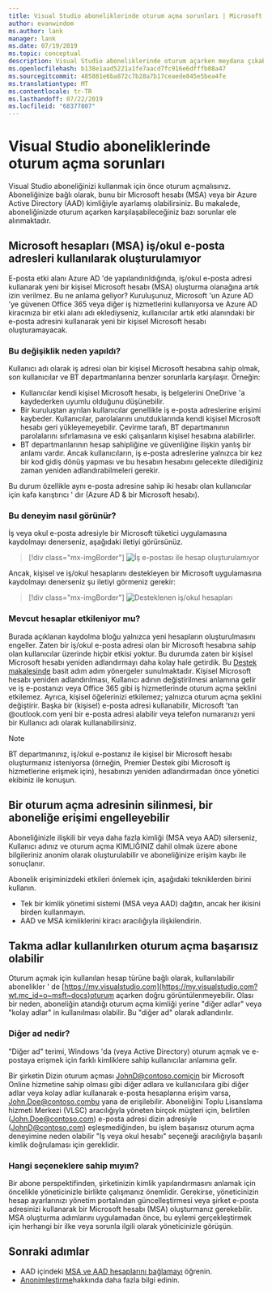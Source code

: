 ```yaml
---
title: Visual Studio aboneliklerinde oturum açma sorunları | Microsoft Docs
author: evanwindom
ms.author: lank
manager: lank
ms.date: 07/19/2019
ms.topic: conceptual
description: Visual Studio aboneliklerinde oturum açarken meydana çıkabilecek sorunlar hakkında bilgi edinin
ms.openlocfilehash: b138e1aad5221a1fe7aacd7fc916e6dfffb08a47
ms.sourcegitcommit: 485881e6ba872c7b28a7b17ceaede845e5bea4fe
ms.translationtype: MT
ms.contentlocale: tr-TR
ms.lasthandoff: 07/22/2019
ms.locfileid: "68377807"
---
```

# <a name="issues-signing-in-to-visual-studio-subscriptions"></a>Visual Studio aboneliklerinde oturum açma sorunları
Visual Studio aboneliğinizi kullanmak için önce oturum açmalısınız.  Aboneliğinize bağlı olarak, bunu bir Microsoft hesabı (MSA) veya bir Azure Active Directory (AAD) kimliğiyle ayarlamış olabilirsiniz.  Bu makalede, aboneliğinizde oturum açarken karşılaşabileceğiniz bazı sorunlar ele alınmaktadır.

## <a name="microsoft-accounts-msa-cannot-be-created-using-workschool-email-addresses"></a>Microsoft hesapları (MSA) iş/okul e-posta adresleri kullanılarak oluşturulamıyor
E-posta etki alanı Azure AD 'de yapılandırıldığında, iş/okul e-posta adresi kullanarak yeni bir kişisel Microsoft hesabı (MSA) oluşturma olanağına artık izin verilmez. Bu ne anlama geliyor? Kuruluşunuz, Microsoft 'un Azure AD 'ye güvenen Office 365 veya diğer iş hizmetlerini kullanıyorsa ve Azure AD kiracınıza bir etki alanı adı eklediyseniz, kullanıcılar artık etki alanındaki bir e-posta adresini kullanarak yeni bir kişisel Microsoft hesabı oluşturamayacak.

### <a name="why-was-this-change-made"></a>Bu değişiklik neden yapıldı?
Kullanıcı adı olarak iş adresi olan bir kişisel Microsoft hesabına sahip olmak, son kullanıcılar ve BT departmanlarına benzer sorunlarla karşılaşır. Örneğin:
- Kullanıcılar kendi kişisel Microsoft hesabı, iş belgelerini OneDrive 'a kaydederken uyumlu olduğunu düşünebilir.
- Bir kuruluştan ayrılan kullanıcılar genellikle iş e-posta adreslerine erişimi kaybeder. Kullanıcılar, parolalarını unutduklarında kendi kişisel Microsoft hesabı geri yükleyemeyebilir. Çevirme tarafı, BT departmanının parolalarını sıfırlamasına ve eski çalışanların kişisel hesabına alabilirler.
- BT departmanlarının hesap sahipliğine ve güvenliğine ilişkin yanlış bir anlamı vardır. Ancak kullanıcıların, iş e-posta adreslerine yalnızca bir kez bir kod gidiş dönüş yapması ve bu hesabın hesabını gelecekte dilediğiniz zaman yeniden adlandırabilmeleri gerekir.

Bu durum özellikle aynı e-posta adresine sahip iki hesabı olan kullanıcılar için kafa karıştırıcı ' dır (Azure AD & bir Microsoft hesabı).

### <a name="what-does-this-experience-look-like"></a>Bu deneyim nasıl görünür?
İş veya okul e-posta adresiyle bir Microsoft tüketici uygulamasına kaydolmayı denerseniz, aşağıdaki iletiyi görürsünüz.

   > [!div class="mx-imgBorder"]
   > ![İş e-postası ile hesap oluşturulamıyor](_img/sign-in-issues/cannot-use-work-email.png)

Ancak, kişisel ve iş/okul hesaplarını destekleyen bir Microsoft uygulamasına kaydolmayı denerseniz şu iletiyi görmeniz gerekir:

   > [!div class="mx-imgBorder"]
   > ![Desteklenen iş/okul hesapları](_img/sign-in-issues/existing-account.png)

### <a name="are-existing-accounts-affected"></a>Mevcut hesaplar etkileniyor mu?
Burada açıklanan kaydolma bloğu yalnızca yeni hesapların oluşturulmasını engeller. Zaten bir iş/okul e-posta adresi olan bir Microsoft hesabına sahip olan kullanıcılar üzerinde hiçbir etkisi yoktur. Bu durumda zaten bir kişisel Microsoft hesabı yeniden adlandırmayı daha kolay hale getirdik. Bu [Destek makalesinde](http://windows.microsoft.com/en-US/Windows/rename-personal-microsoft-account) basit adım adım yönergeler sunulmaktadır. Kişisel Microsoft hesabı yeniden adlandırılması, Kullanıcı adının değiştirilmesi anlamına gelir ve iş e-postanızı veya Office 365 gibi iş hizmetlerinde oturum açma şeklini etkilemez. Ayrıca, kişisel öğelerinizi etkilemez; yalnızca oturum açma şeklini değiştirir. Başka bir (kişisel) e-posta adresi kullanabilir, Microsoft 'tan @outlook.com yeni bir e-posta adresi alabilir veya telefon numaranızı yeni bir Kullanıcı adı olarak kullanabilirsiniz.

> [!NOTE]
> BT departmanınız, iş/okul e-postanız ile kişisel bir Microsoft hesabı oluşturmanız isteniyorsa (örneğin, Premier Destek gibi Microsoft iş hizmetlerine erişmek için), hesabınızı yeniden adlandırmadan önce yönetici ekibiniz ile konuşun.

## <a name="deleting-a-sign-in-address-may-prevent-access-to-a-subscription"></a>Bir oturum açma adresinin silinmesi, bir aboneliğe erişimi engelleyebilir
Aboneliğinizle ilişkili bir veya daha fazla kimliği (MSA veya AAD) silerseniz, Kullanıcı adınız ve oturum açma KIMLIĞINIZ dahil olmak üzere abone bilgileriniz anonim olarak oluşturulabilir ve aboneliğinize erişim kaybı ile sonuçlanır.

Abonelik erişiminizdeki etkileri önlemek için, aşağıdaki tekniklerden birini kullanın.
- Tek bir kimlik yönetimi sistemi (MSA veya AAD) dağıtın, ancak her ikisini birden kullanmayın.
- AAD ve MSA kimliklerini kiracı aracılığıyla ilişkilendirin.

## <a name="signing-in-may-fail-when-using-aliases"></a>Takma adlar kullanılırken oturum açma başarısız olabilir
Oturum açmak için kullanılan hesap türüne bağlı olarak, kullanılabilir abonelikler ' de [https://my.visualstudio.com](https://my.visualstudio.com?wt.mc_id=o~msft~docs)oturum açarken doğru görüntülenmeyebilir. Olası bir neden, aboneliğin atandığı oturum açma kimliği yerine "diğer adlar" veya "kolay adlar" in kullanılması olabilir. Bu "diğer ad" olarak adlandırılır.

### <a name="what-is-aliasing"></a>Diğer ad nedir?
"Diğer ad" terimi, Windows 'da (veya Active Directory) oturum açmak ve e-postaya erişmek için farklı kimliklere sahip kullanıcılar anlamına gelir.

Bir şirketin Dizin oturum açması JohnD@contoso.comiçin bir Microsoft Online hizmetine sahip olması gibi diğer adlara ve kullanıcılara gibi diğer adlar veya kolay adlar kullanarak e-posta hesaplarına erişim varsa, John.Doe@contoso.combu yana de erişilebilir. Aboneliğini Toplu Lisanslama hizmeti Merkezi (VLSC) aracılığıyla yöneten birçok müşteri için, belirtilen (John.Doe@contoso.com) e-posta adresi dizin adresiyle (JohnD@contoso.com) eşleşmediğinden, bu işlem başarısız oturum açma deneyimine neden olabilir "Iş veya okul hesabı" seçeneği aracılığıyla başarılı kimlik doğrulaması için gereklidir.

### <a name="what-options-do-i-have"></a>Hangi seçeneklere sahip mıyım?
Bir abone perspektifinden, şirketinizin kimlik yapılandırmasını anlamak için öncelikle yöneticinizle birlikte çalışmanız önemlidir. Gerekirse, yöneticinizin hesap ayarlarınızı yönetim portalından güncelleştirmesi veya şirket e-posta adresinizi kullanarak bir Microsoft hesabı (MSA) oluşturmanız gerekebilir. MSA oluşturma adımlarını uygulamadan önce, bu eylemi gerçekleştirmek için herhangi bir ilke veya sorunla ilgili olarak yöneticinizle görüşün. 

## <a name="next-steps"></a>Sonraki adımlar
- AAD içindeki [MSA ve AAD hesaplarını bağlamayı](/azure/active-directory/b2b/add-users-administrator) öğrenin.
- [Anonimleştirme](anonymization.md)hakkında daha fazla bilgi edinin.

